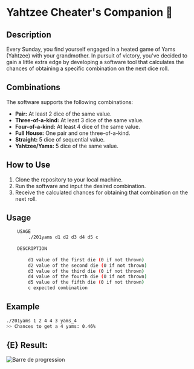 # Yahtzee Cheater's Companion 🎲

## Description

Every Sunday, you find yourself engaged in a heated game of Yams (Yahtzee) with your grandmother. In pursuit of victory, you've decided to gain a little extra edge by developing a software tool that calculates the chances of obtaining a specific combination on the next dice roll.

## Combinations

The software supports the following combinations:

- **Pair:** At least 2 dice of the same value.
- **Three-of-a-kind:** At least 3 dice of the same value.
- **Four-of-a-kind:** At least 4 dice of the same value.
- **Full House:** One pair and one three-of-a-kind.
- **Straight:** 5 dice of sequential value.
- **Yahtzee/Yams:** 5 dice of the same value.


## How to Use

1. Clone the repository to your local machine.
2. Run the software and input the desired combination.
3. Receive the calculated chances for obtaining that combination on the next roll.

## Usage

```bash
    USAGE
        ./201yams d1 d2 d3 d4 d5 c
    
    DESCRIPTION
        
        d1 value of the first die (0 if not thrown)
        d2 value of the second die (0 if not thrown)
        d3 value of the third die (0 if not thrown)
        d4 value of the fourth die (0 if not thrown)
        d5 value of the fifth die (0 if not thrown)
        c expected combination
```

## Example

```bash
./201yams 1 2 4 4 3 yams_4
>> Chances to get a 4 yams: 0.46%
```

## {E} Result:

![Barre de progression](https://progress-bar.dev/100/?title=Marvin&color=4CAF50)
